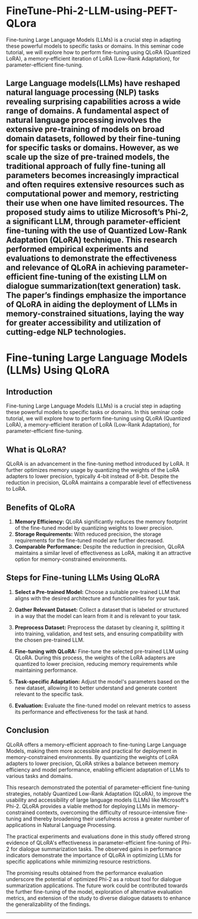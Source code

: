 # FineTune-Phi-2-LLM-using-PEFT-QLora
Fine-tuning Large Language Models (LLMs) is a crucial step in adapting these powerful models to specific tasks or domains. In this seminar code tutorial, we will explore how to perform fine-tuning using QLoRA (Quantized LoRA), a memory-efficient iteration of LoRA (Low-Rank Adaptation), for parameter-efficient fine-tuning.

Large Language models(LLMs) have reshaped natural language processing (NLP) tasks revealing surprising capabilities across a wide range of domains. A fundamental aspect of natural language processing involves the extensive pre-training of models on broad domain datasets, followed by their fine-tuning for specific tasks or domains. However, as we scale up the size of pre-trained models, the traditional approach of fully fine-tuning all parameters becomes increasingly impractical and often requires extensive resources such as computational power and memory, restricting their use when one have limited resources. The proposed study aims to utilize Microsoft’s Phi-2, a significant LLM, through parameter-efficient fine-tuning with the use of Quantized Low-Rank Adaptation (QLoRA) technique. This research performed empirical experiments and evaluations to demonstrate the effectiveness and relevance of QLoRA in achieving parameter-efficient fine-tuning of the existing LLM on dialogue summarization(text generation) task. The paper’s findings emphasize the importance of QLoRA in aiding the deployment of LLMs in memory-constrained situations, laying the way for greater accessibility and utilization of cutting-edge NLP technologies.
---

# Fine-tuning Large Language Models (LLMs) Using QLoRA

## Introduction
Fine-tuning Large Language Models (LLMs) is a crucial step in adapting these powerful models to specific tasks or domains. In this seminar code tutorial, we will explore how to perform fine-tuning using QLoRA (Quantized LoRA), a memory-efficient iteration of LoRA (Low-Rank Adaptation), for parameter-efficient fine-tuning.

## What is QLoRA?
QLoRA is an advancement in the fine-tuning method introduced by LoRA. It further optimizes memory usage by quantizing the weights of the LoRA adapters to lower precision, typically 4-bit instead of 8-bit. Despite the reduction in precision, QLoRA maintains a comparable level of effectiveness to LoRA.

## Benefits of QLoRA

1. **Memory Efficiency:** QLoRA significantly reduces the memory footprint of the fine-tuned model by quantizing weights to lower precision.
3. **Storage Requirements:** With reduced precision, the storage requirements for the fine-tuned model are further decreased.
4. **Comparable Performance:** Despite the reduction in precision, QLoRA maintains a similar level of effectiveness as LoRA, making it an attractive option for memory-constrained environments.

## Steps for Fine-tuning LLMs Using QLoRA

1. **Select a Pre-trained Model:** Choose a suitable pre-trained LLM that aligns with the desired architecture and functionalities for your task.
    
2. **Gather Relevant Dataset:** Collect a dataset that is labeled or structured in a way that the model can learn from it and is relevant to your task.
    
3. **Preprocess Dataset:** Preprocess the dataset by cleaning it, splitting it into training, validation, and test sets, and ensuring compatibility with the chosen pre-trained LLM.
    
4. **Fine-tuning with QLoRA:** Fine-tune the selected pre-trained LLM using QLoRA. During this process, the weights of the LoRA adapters are quantized to lower precision, reducing memory requirements while maintaining performance.
    
5. **Task-specific Adaptation:** Adjust the model's parameters based on the new dataset, allowing it to better understand and generate content relevant to the specific task.
    
6. **Evaluation:** Evaluate the fine-tuned model on relevant metrics to assess its performance and effectiveness for the task at hand.

## Conclusion
QLoRA offers a memory-efficient approach to fine-tuning Large Language Models, making them more accessible and practical for deployment in memory-constrained environments. By quantizing the weights of LoRA adapters to lower precision, QLoRA strikes a balance between memory efficiency and model performance, enabling efficient adaptation of LLMs to various tasks and domains.

This research demonstrated the potential of parameter-efficient fine-tuning strategies, notably Quantized Low-Rank Adaptation (QLoRA), to improve the usability and accessibility of large language models (LLMs) like Microsoft's Phi-2. QLoRA provides a viable method for deploying LLMs in memory-constrained contexts, overcoming the difficulty of resource-intensive fine-tuning and thereby broadening their usefulness across a greater number of applications in Natural Language Processing.

The practical experiments and evaluations done in this study offered strong evidence of QLoRA's effectiveness in parameter-efficient fine-tuning of Phi-2 for dialogue summarization tasks. The observed gains in performance indicators demonstrate the importance of QLoRA in optimizing LLMs for specific applications while minimizing resource restrictions.

The promising results obtained from the performance evaluation underscore the potential of optimized Phi-2 as a robust tool for dialogue summarization applications. The future work could be contributed towards the further fine-tuning of the model, exploration of alternative evaluation metrics, and extension of the study to diverse dialogue datasets to enhance the generalizability of the findings.

---
